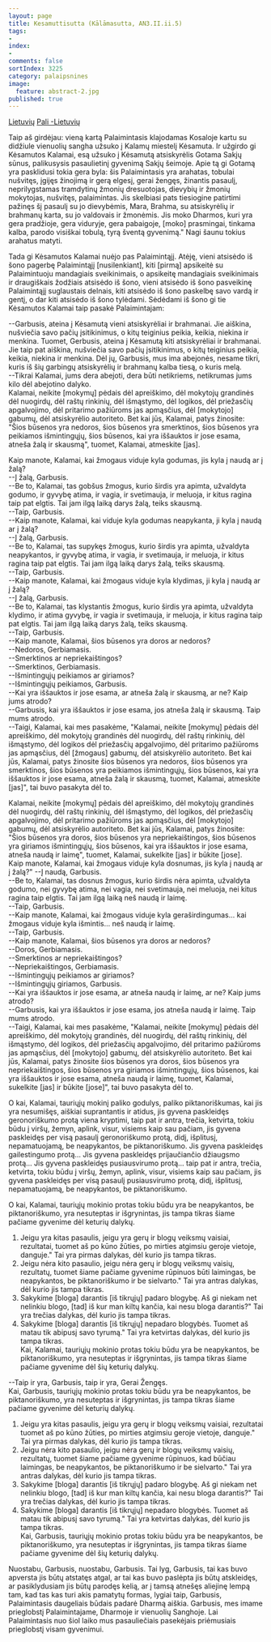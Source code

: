 ```yaml
---
layout: page
title: Kesamuttisutta (Kālāmasutta, AN3.II.ii.5)
tags:
- 
index: 
- 
comments: false
sortIndex: 3225
category: palaipsnines
image:
  feature: abstract-2.jpg
published: true
---
```

<a href="../kesamuttisutta_lt_" class="btn btn-primary btn-next">Lietuvių</a>
<a href="../kesamuttisutta" class="btn btn-primary btn-next">Pali -Lietuvių</a> <br />


	
Taip aš girdėjau: vieną kartą Palaimintasis klajodamas Kosaloje kartu su didžiule vienuolių sangha užsuko į Kalamų miestelį Kėsamuta. Ir užgirdo gi Kėsamutos Kalamai, esą užsuko į Kėsamutą atsiskyrėlis Gotama Sakjų sūnus, palikusysis pasaulietinį gyvenimą Sakjų šeimoje. Apie tą gi Gotamą yra pasklidusi tokia gera byla: šis Palaimintasis yra arahatas, tobulai nušvitęs, įgijęs žinojimą ir gerą elgesį, gerai žengęs, žinantis pasaulį, neprilygstamas tramdytinų žmonių dresuotojas, dievybių ir žmonių mokytojas, nušvitęs, palaimintas. Jis skelbiasi pats tiesiogine patirtimi pažinęs šį pasaulį su jo dievybėmis, Mara, Brahma, su atsiskyrėlių ir brahmanų karta, su jo valdovais ir žmonėmis. Jis moko Dharmos, kuri yra gera pradžioje, gera viduryje, gera pabaigoje, [moko] prasmingai, tinkama kalba, parodo visiškai tobulą, tyrą šventą gyvenimą." Nagi šaunu tokius arahatus matyti. 

Tada gi Kėsamutos Kalamai nuėjo pas Palaimintąjį. Atėję, vieni atsisėdo iš šono pagerbę Palaimintąjį [nusilenkiant], kiti [pirmą] apsikeitė su Palaimintuoju mandagiais sveikinimais, o apsikeitę mandagiais sveikinimais ir draugiškais žodžiais atsisėdo iš šono, vieni atsisėdo iš šono pasveikinę Palaimintąjį suglaustais delnais, kiti atsisėdo iš šono paskelbę savo vardą ir gentį, o dar kiti atsisėdo iš šono tylėdami. Sėdėdami iš šono gi tie Kėsamutos Kalamai taip pasakė Palaimintajam:

--Garbusis, ateina į Kėsamutą vieni atsiskyrėliai ir brahmanai. Jie aiškina, nušviečia savo pačių įsitikinimus, o kitų teiginius peikia, keikia, niekina ir menkina. Tuomet, Gerbusis, ateina į Kėsamutą kiti atsiskyrėliai ir brahmanai. Jie taip pat aiškina, nušviečia savo pačių įsitikinimus, o kitų teiginius peikia, keikia, niekina ir menkina. Dėl jų, Garbusis, mus ima abejonės, nesame tikri, kuris iš šių garbingų atsiskyrėlių ir brahmanų kalba tiesą, o kuris melą.<br/> 
--Tikrai Kalamai, jums dera abejoti, dera būti netikriems, netikrumas jums kilo dėl abejotino dalyko.<br/>
Kalamai, neikite [mokymų] pėdais dėl apreiškimo, dėl mokytojų grandinės dėl nuogirdų, dėl raštų rinkinių, dėl išmąstymo, dėl logikos, dėl priežasčių apgalvojimo, dėl pritarimo pažiūroms jas apmąsčius, dėl [mokytojo] gabumų, dėl atsiskyrėlio autoriteto. Bet kai jūs, Kalamai, patys žinosite: "Šios būsenos yra nedoros, šios būsenos yra smerktinos, šios būsenos yra peikiamos išmintingųjų, šios būsenos, kai yra iššauktos ir jose esama, atneša žalą ir skausmą", tuomet, Kalamai, atmeskite [jas].

Kaip manote, Kalamai, kai žmogaus viduje kyla godumas, jis kyla į naudą ar į žalą?<br/>
--Į žalą, Garbusis.<br/>
--Be to, Kalamai, tas gobšus žmogus, kurio širdis yra apimta, užvaldyta godumo, ir gyvybę atima, ir vagia, ir svetimauja, ir meluoja, ir kitus ragina taip pat elgtis. Tai jam ilgą laiką darys žalą, teiks skausmą.<br/>
--Taip, Garbusis.<br/>
--Kaip manote, Kalamai, kai viduje kyla godumas neapykanta, ji kyla į naudą ar į žalą?<br/>
--Į žalą, Garbusis.<br/>
--Be to, Kalamai, tas supykęs žmogus, kurio širdis yra apimta, užvaldyta neapykantos, ir gyvybę atima, ir vagia, ir svetimauja, ir meluoja, ir kitus ragina taip pat elgtis. Tai jam ilgą laiką darys žalą, teiks skausmą.<br/>
--Taip, Garbusis.<br/>
--Kaip manote, Kalamai, kai žmogaus viduje kyla klydimas, ji kyla į naudą ar į žalą?<br/>
--Į žalą, Garbusis.<br/>
--Be to, Kalamai, tas klystantis žmogus, kurio širdis yra apimta, užvaldyta klydimo, ir atima gyvybę, ir vagia ir svetimauja, ir meluoja, ir kitus ragina taip pat elgtis. Tai jam ilgą laiką darys žalą, teiks skausmą.<br/>
--Taip, Garbusis.<br/>
--Kaip manote, Kalamai, šios būsenos yra doros ar nedoros?<br/>
--Nedoros, Gerbiamasis.<br/>
--Smerktinos ar nepriekaištingos?<br/>
--Smerktinos, Gerbiamasis.<br/>
--Išmintingųjų peikiamos ar giriamos?<br/>
--Išmintingųjų peikiamos, Garbusis.<br/>
--Kai yra iššauktos ir jose esama, ar atneša žalą ir skausmą, ar ne?  Kaip jums atrodo?<br/>
--Garbusis, kai yra iššauktos ir jose esama, jos atneša žalą ir skausmą. Taip mums atrodo.<br/>
--Taigi, Kalamai, kai mes pasakėme, "Kalamai, neikite [mokymų] pėdais dėl apreiškimo, dėl mokytojų grandinės dėl nuogirdų, dėl raštų rinkinių, dėl išmąstymo, dėl logikos dėl priežasčių apgalvojimo, dėl pritarimo pažiūroms jas apmąsčius, dėl [žmogaus] gabumų, dėl atsiskyrėlio autoriteto. Bet kai jūs, Kalamai, patys žinosite šios būsenos yra nedoros, šios būsenos yra smerktinos, šios būsenos yra peikiamos išmintingųjų, šios būsenos, kai yra iššauktos ir jose esama, atneša žalą ir skausmą, tuomet, Kalamai, atmeskite [jas]", tai buvo pasakyta dėl to.<br/>


Kalamai, neikite [mokymų] pėdais dėl apreiškimo, dėl mokytojų grandinės dėl nuogirdų, dėl raštų rinkinių, dėl išmąstymo, dėl logikos, dėl priežasčių apgalvojimo, dėl pritarimo pažiūroms jas apmąsčius, dėl [mokytojo] gabumų, dėl atsiskyrėlio autoriteto. Bet kai jūs, Kalamai, patys žinosite: "Šios būsenos yra doros, šios būsenos yra nepriekaištingos, šios būsenos yra giriamos išmintingųjų, šios būsenos, kai yra iššauktos ir jose esama, atneša naudą ir laimę", tuomet, Kalamai, sukelkite [jas] ir būkite [jose].<br/>
Kaip manote, Kalamai, kai žmogaus viduje kyla dosnumas, jis kyla į naudą ar į žalą?" 
--Į naudą, Garbusis.<br/>
--Be to, Kalamai, tas dosnus žmogus, kurio širdis nėra apimta, užvaldyta godumo, nei gyvybę atima, nei vagia, nei svetimauja, nei meluoja, nei kitus ragina taip elgtis. Tai jam ilgą laiką neš naudą ir laimę.<br/>
--Taip, Garbusis.<br/>
--Kaip manote, Kalamai, kai žmogaus viduje kyla geraširdingumas... kai žmogaus viduje kyla išmintis... neš naudą ir laimę.<br/>
--Taip, Garbusis.<br/>
--Kaip manote, Kalamai, šios būsenos yra doros ar nedoros?<br/>
--Doros, Gerbiamasis.<br/>
--Smerktinos ar nepriekaištingos?<br/>
--Nepriekaištingos, Gerbiamasis.<br/>
--Išmintingųjų peikiamos ar giriamos?<br/>
--Išmintingųjų giriamos, Garbusis.<br/>
--Kai yra iššauktos ir jose esama, ar atneša naudą ir laimę, ar ne?  Kaip jums atrodo?<br/>
--Garbusis, kai yra iššauktos ir jose esama, jos atneša naudą ir laimę. Taip mums atrodo.<br/>
--Taigi, Kalamai, kai mes pasakėme, "Kalamai, neikite [mokymų] pėdais dėl apreiškimo, dėl mokytojų grandinės, dėl nuogirdų, dėl raštų rinkinių, dėl išmąstymo, dėl logikos, dėl priežasčių apgalvojimo, dėl pritarimo pažiūroms jas apmąsčius, dėl [mokytojo] gabumų, dėl atsiskyrėlio autoriteto. Bet kai jūs, Kalamai, patys žinosite šios būsenos yra doros, šios būsenos yra nepriekaištingos, šios būsenos yra giriamos išmintingųjų, šios būsenos, kai yra iššauktos ir jose esama, atneša naudą ir laimę, tuomet, Kalamai, sukelkite [jas] ir būkite [jose]", tai buvo pasakyta dėl to.

O kai, Kalamai, tauriųjų mokinį paliko godulys, paliko piktanoriškumas, kai jis yra nesumišęs, aiškiai suprantantis ir atidus, jis gyvena paskleidęs geronoriškumo protą viena kryptimi, taip pat ir antra, trečia, ketvirta, tokiu būdu į viršų, žemyn, aplink, visur, visiems kaip sau pačiam, jis gyvena paskleidęs per visą pasaulį geronoriškumo protą, didį, išplitusį, nepamatuojamą, be neapykantos, be piktanoriškumo. Jis gyvena paskleidęs gailestingumo protą... Jis gyvena paskleidęs prijaučiančio džiaugsmo protą... Jis gyvena paskleidęs pusiausvirumo protą... taip pat ir antra, trečia, ketvirta, tokiu būdu į viršų, žemyn, aplink, visur, visiems kaip sau pačiam, jis gyvena paskleidęs per visą pasaulį pusiausvirumo protą, didį, išplitusį, nepamatuojamą, be neapykantos, be piktanoriškumo.

O kai, Kalamai, tauriųjų mokinio protas tokiu būdu yra be neapykantos, be piktanoriškumo, yra nesuteptas ir išgrynintas, jis tampa tikras šiame pačiame gyvenime dėl keturių dalykų. 
1. Jeigu yra kitas pasaulis, jeigu yra gerų ir blogų veiksmų vaisiai, rezultatai, tuomet aš po kūno žūties, po mirties atgimsiu geroje vietoje, danguje." Tai yra pirmas dalykas, dėl kurio jis tampa tikras.
2. Jeigu nėra kito pasaulio, jeigu nėra gerų ir blogų veiksmų vaisių, rezultatų, tuomet šiame pačiame gyvenime rūpinuos būti laimingas, be neapykantos, be piktanoriškumo ir be sielvarto." Tai yra antras dalykas, dėl kurio jis tampa tikras.<br/>
3. Sakykime [bloga] darantis [iš tikrųjų] padaro blogybę. Aš gi niekam net nelinkiu blogo, [tad] iš kur man kiltų kančia, kai nesu bloga darantis?"  Tai yra trečias dalykas, dėl kurio jis tampa tikras.<br/>
4. Sakykime [bloga] darantis [iš tikrųjų] nepadaro blogybės. Tuomet aš matau tik abipusį savo tyrumą." Tai yra ketvirtas dalykas, dėl kurio jis tampa tikras. <br/>
Kai, Kalamai, tauriųjų mokinio protas tokiu būdu yra be neapykantos, be piktanoriškumo, yra nesuteptas ir išgrynintas, jis tampa tikras šiame pačiame gyvenime dėl šių keturių dalykų. 

--Taip ir yra, Garbusis, taip ir yra, Gerai Žengęs.<br/>
Kai, Garbusis, tauriųjų mokinio protas tokiu būdu yra be neapykantos, be piktanoriškumo, yra nesuteptas ir išgrynintas, jis tampa tikras šiame pačiame gyvenime dėl keturių dalykų. 
1. Jeigu yra kitas pasaulis, jeigu yra gerų ir blogų veiksmų vaisiai, rezultatai tuomet aš po kūno žūties, po mirties atgimsiu geroje vietoje, danguje." Tai yra pirmas dalykas, dėl kurio jis tampa tikras.
1. Jeigu nėra kito pasaulio, jeigu nėra gerų ir blogų veiksmų vaisių, rezultatų, tuomet šiame pačiame gyvenime rūpinuos, kad būčiau laimingas, be neapykantos, be piktanoriškumo ir be sielvarto." Tai yra antras dalykas, dėl kurio jis tampa tikras.
2. Sakykime [bloga] darantis [iš tikrųjų] padaro blogybę. Aš gi niekam net nelinkiu blogo, [tad] iš kur man kiltų kančia, kai nesu bloga darantis?"  Tai yra trečias dalykas, dėl kurio jis tampa tikras.
3. Sakykime [bloga] darantis [iš tikrųjų] nepadaro blogybės. Tuomet aš matau tik abipusį savo tyrumą." Tai yra ketvirtas dalykas, dėl kurio jis tampa tikras.<br/>
Kai, Garbusis, tauriųjų mokinio protas tokiu būdu yra be neapykantos, be piktanoriškumo, yra nesuteptas ir išgrynintas, jis tampa tikras šiame pačiame gyvenime dėl šių keturių dalykų. 

Nuostabu, Garbusis, nuostabu, Garbusis. Tai lyg, Garbusis, tai kas buvo apversta jis būtų atstatęs atgal, ar tai kas buvo paslėpta jis būtų atskleidęs, ar pasiklydusiam jis būtų parodęs kelią, ar į tamsą atnešęs aliejinę lempą tam, kad tas kas turi akis pamatytų formas, lygiai taip, Garbusis, Palaimintasis daugeliais būdais padarė Dharmą aiškia. Garbusis, mes imame prieglobstį Palaimintajame, Dharmoje ir vienuolių Sanghoje. Lai Palaimintasis nuo šiol laiko mus pasauliečiais pasekėjais priėmusiais prieglobstį visam gyvenimui.
